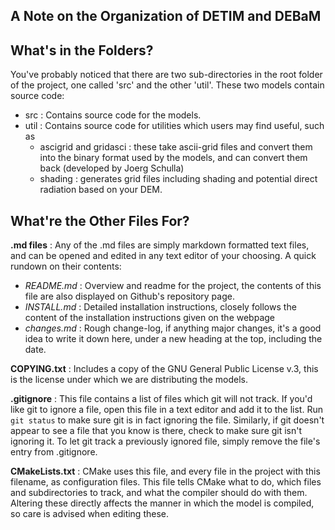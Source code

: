 A Note on the Organization of DETIM and DEBaM
---------------------------------------------

What's in the Folders?
----------------------

You've probably noticed that there are two sub-directories
in the root folder of the project, one called 'src' and the
other 'util'. These two models contain source code:
- src : Contains source code for the models.
- util : Contains source code for utilities which users may
find useful, such as
    * ascigrid and gridasci : these take ascii-grid files and
    convert them into the binary format used by the models, and
    can convert them back (developed by Joerg Schulla)
    * shading : generates grid files including shading and potential direct radiation
    based on your DEM.


What're the Other Files For?
----------------------------

__.md files__ : Any of the .md files are simply markdown formatted text files, 
and can be opened and edited in any text editor of your choosing. A quick 
rundown on their contents:
* _README.md_ : Overview and readme for the project, the contents of this file
are also displayed on Github's repository page.
* _INSTALL.md_ : Detailed installation instructions, closely follows the content
of the installation instructions given on the webpage
* _changes.md_ : Rough change-log, if anything major changes, it's a good idea to
write it down here, under a new heading at the top, including the date.

__COPYING.txt__ : Includes a copy of the GNU General Public License v.3, this
is the license under which we are distributing the models.

__.gitignore__ : This file contains a list of files which git will not track.
If you'd like git to ignore a file, open this file in a text editor and add
it to the list. Run ```git status``` to make sure  git is in fact ignoring the
file. Similarly, if git doesn't appear to see a file that you know is there,
check to make sure git isn't ignoring it. To let git track a previously ignored
file, simply remove the file's entry from .gitignore.

__CMakeLists.txt__ :  CMake uses this file, and every file in the project with
this filename, as configuration files. This file tells CMake what to do, 
which files and subdirectories to track, and what the compiler should do with
them. Altering these directly affects the manner in which the model is compiled,
so care is advised when editing these.
